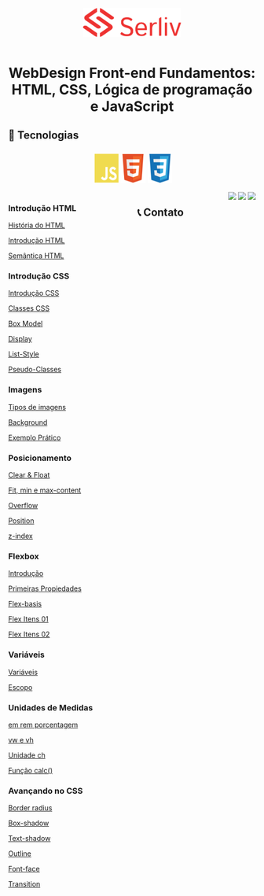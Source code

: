 <div style= "text-align:center">
    <img align="center" width="200px" src="imagens/img/logo-serliv.svg"> 
</div><br>
<h1 style= "text-align:center">WebDesign Front-end Fundamentos: HTML, CSS, Lógica de programação e JavaScript</h1>

<h2> 🚀 Tecnologias

<div style="display: inline_block; text-align:center"><br>
    <img>
    <img align="center" alt="Misael-Js" height="60" width="50" src="https://raw.githubusercontent.com/devicons/devicon/master/icons/javascript/javascript-plain.svg">
    <img align="center" alt="Misael-HTML" height="60" width="50" src="https://raw.githubusercontent.com/devicons/devicon/master/icons/html5/html5-original.svg">
    <img align="center" alt="Misael-CSS" height="60" width="50" src="https://raw.githubusercontent.com/devicons/devicon/master/icons/css3/css3-original.svg">
</div></h2>

<div style="display: flex; justify-content: space-between; flex-wrap: wrap; gap: 16px">

<div display="flex">

<div>

### Introdução HTML

[História do HTML](introducao-HTML/historia-HTML.md)

[Introdução HTML](introducao-HTML/introducao-HTML.md)

[Semântica HTML](introducao-HTML/semantica-HTML.md)

</div>

<div>

### Introdução CSS

[Introdução CSS](introducao-css/introducao-CSS.md)

[Classes CSS](introducao-css/classCSS.md)

[Box Model](introducao-css/box-model.md)

[Display](introducao-css/display.md)

[List-Style](introducao-css/list-style.md)

[Pseudo-Classes](introducao-css/pseudo-classes-links.md)

</div>

<div>

### Imagens

[Tipos de imagens](imagens/tipos-imagens.md)

[Background](imagens/background.md)

[Exemplo Prático](imagens/imagem.html)

</div>

<div>

### Posicionamento

[Clear & Float](posicionamento/clear-float.md)

[Fit, min e max-content](posicionamento/fit-min-max-content.md)

[Overflow](posicionamento/overflow.md)

[Position](posicionamento/position.md)

[z-index](posicionamento/z-index.md)

</div>

<div>

### Flexbox

[Introdução](flexbox/introducao.md)

[Primeiras Propiedades](flexbox/primeiras-propriedades.md)

[Flex-basis](flexbox/flex-basis.md)

[Flex Itens 01](flexbox/flex-itens.md)

[Flex Itens 02](flexbox/flex-itens-02.md)

</div>


<div>

### Variáveis

[Variáveis](variaveis-css/variaveis.md)

[Escopo](variaveis-css/escopo.md)

</div>

<div>

### Unidades de Medidas

[em rem porcentagem](Unidades-de-medida/em-rem-porcentagem.md)

[vw e vh](Unidades-de-medida/vw-vh.md)

[Unidade ch](Unidades-de-medida/unidade-ch.md)

[Função calc()](Unidades-de-medida/funcaocalc.md)

</div>

<div>

### Avançando no CSS

[Border radius](avancando-CSS/border-radius.md)

[Box-shadow](avancando-CSS/box-shadow.md)

[Text-shadow](avancando-CSS/text-shadow.md)

[Outline](avancando-CSS/outline.md)

[Font-face](avancando-CSS/font-face.md)

[Transition](avancando-CSS/transition.md)

</div>


</div>

<h2> 📞 Contato</h2>
<div> 
  <a href="https://instagram.com/misaelvborges" target="_blank"><img src="https://img.shields.io/badge/-Instagram-%23E4405F?style=for-the-badge&logo=instagram&logoColor=white" target="_blank"></a>
  <a href = "mailto:misaelborges1981@gmail.com"><img src="https://img.shields.io/badge/-Gmail-%23333?style=for-the-badge&logo=gmail&logoColor=white" target="_blank"></a>
  <a href="https://www.linkedin.com/in/misael-borges-5a5214181" target="_blank"><img src="https://img.shields.io/badge/-LinkedIn-%230077B5?style=for-the-badge&logo=linkedin&logoColor=white" target="_blank"></a> 
  <a href= https://img.shields.io/badge/WhatsApp-25D366?style=for-the-badge&logo=whatsapp&logoColor=white></a>
  </div>
